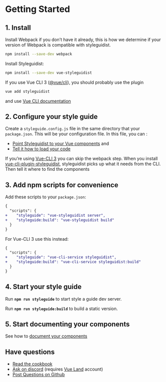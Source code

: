 # Getting Started

## 1. Install

Install Webpack if you don’t have it already, this is how we determine if your version of Webpack is compatible with styleguidist.

```bash
npm install --save-dev webpack
```

Install Styleguidist:

```bash
npm install --save-dev vue-styleguidist
```

If you use Vue CLI 3 ([@vue/cli](https://cli.vuejs.org/)), you should probably use the plugin

```sh
vue add styleguidist
```

and use [Vue CLI documentation](/VueCLI3doc.md)

## 2. Configure your style guide

Create a `styleguide.config.js` file in the same directory that your `package.json`. This will be your configuration file. In this file, you can :

- [Point Styleguidist to your Vue components](Components.md) and
- [Tell it how to load your code](Webpack.md)

If you’re using [Vue-CLI 3](https://github.com/vuejs/vue-cli) you can skip the webpack step. When you install [vue-cli-plugin-styleguidist](/VueCLI3doc.md), styleguidist picks up what it needs from the CLI. Then tell it where to find the components

## 3. Add npm scripts for convenience

Add these scripts to your `package.json`:

```diff
{
  "scripts": {
+    "styleguide": "vue-styleguidist server",
+    "styleguide:build": "vue-styleguidist build"
  }
}
```

For Vue-CLI 3 use this instead: 

```diff
{
  "scripts": {
+    "styleguide": "vue-cli-service styleguidist",
+    "styleguide:build": "vue-cli-service styleguidist:build"
  }
}
```


## 4. Start your style guide

Run **`npm run styleguide`** to start style a guide dev server.

Run **`npm run styleguide:build`** to build a static version.

## 5. Start documenting your components

See how to [document your components](Documenting.md)

## Have questions

- [Read the cookbook](Cookbook.md)
- [Ask on discord](https://discordapp.com/channels/325477692906536972/538786416092512278) (requires [Vue Land](https://vue.land/) account)
- [Post Questions on Github](https://github.com/vue-styleguidist/vue-styleguidist/issues/new?template=Question.md)
